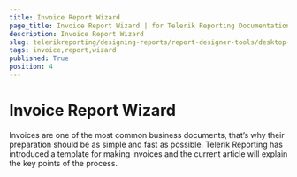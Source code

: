 ```yaml
---
title: Invoice Report Wizard
page_title: Invoice Report Wizard | for Telerik Reporting Documentation
description: Invoice Report Wizard
slug: telerikreporting/designing-reports/report-designer-tools/desktop-designers/tools/report-wizards/invoice-report-wizard
tags: invoice,report,wizard
published: True
position: 4
---
```


# Invoice Report Wizard



Invoices are one of the most common business documents, that’s why their preparation should be as simple and fast as possible.         Telerik Reporting has introduced a template for making invoices and the current article will explain the key points of the process.       
